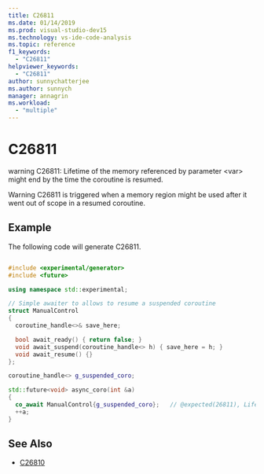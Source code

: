 ```yaml
---
title: C26811
ms.date: 01/14/2019
ms.prod: visual-studio-dev15
ms.technology: vs-ide-code-analysis
ms.topic: reference
f1_keywords:
  - "C26811"
helpviewer_keywords:
  - "C26811"
author: sunnychatterjee
ms.author: sunnych
manager: annagrin
ms.workload:
  - "multiple"
---
```

# C26811
warning C26811: Lifetime of the memory referenced by parameter \<var> might end by the time the coroutine is resumed.

Warning C26811 is triggered when a memory region might be used after it went out of scope in a resumed coroutine.

## Example
 The following code will generate C26811.

```cpp

#include <experimental/generator>
#include <future>

using namespace std::experimental;

// Simple awaiter to allows to resume a suspended coroutine
struct ManualControl
{
  coroutine_handle<>& save_here;

  bool await_ready() { return false; }
  void await_suspend(coroutine_handle<> h) { save_here = h; }
  void await_resume() {}
};

coroutine_handle<> g_suspended_coro;

std::future<void> async_coro(int &a)
{
  co_await ManualControl{g_suspended_coro};   // @expected(26811), Lifetime of 'a' might end by the time this coroutine is resumed.
  ++a;
}
```

## See Also

- [C26810](../code-quality/c26810.md)
